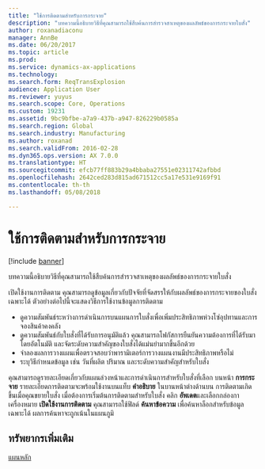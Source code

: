 ```yaml
---
title: "ใช้การติดตามสำหรับการกระจาย"
description: "บทความนี้อธิบายวิธีที่คุณสามารถใช้สืบค้นการสำรวจสาเหตุของผลลัพธ์ของการกระจายใบสั่ง"
author: roxanadiaconu
manager: AnnBe
ms.date: 06/20/2017
ms.topic: article
ms.prod: 
ms.service: dynamics-ax-applications
ms.technology: 
ms.search.form: ReqTransExplosion
audience: Application User
ms.reviewer: yuyus
ms.search.scope: Core, Operations
ms.custom: 19231
ms.assetid: 9bc9bfbe-a7a9-437b-a947-826229b0585a
ms.search.region: Global
ms.search.industry: Manufacturing
ms.author: roxanad
ms.search.validFrom: 2016-02-28
ms.dyn365.ops.version: AX 7.0.0
ms.translationtype: HT
ms.sourcegitcommit: efcb77ff883b29a4bbaba27551e02311742afbbd
ms.openlocfilehash: 2642ced283d815ad671512cc5a17e531e9169f91
ms.contentlocale: th-th
ms.lasthandoff: 05/08/2018

---
```


# <a name="use-tracing-for-explosion"></a>ใช้การติดตามสำหรับการกระจาย

[!include [banner](../includes/banner.md)]

บทความนี้อธิบายวิธีที่คุณสามารถใช้สืบค้นการสำรวจสาเหตุของผลลัพธ์ของการกระจายใบสั่ง

เปิดใช้งานการติดตาม คุณสามารถดูข้อมูลเกี่ยวกับปัจจัยที่จัดสรรให้กับผลลัพธ์ของการกระจายของใบสั่งเฉพาะได้ ตัวอย่างต่อไปนี้จะแสดงวิธีการใช้งานข้อมูลการติดตาม

-   ดูความสัมพันธ์ระหว่างการดำเนินการบนแผนการใบสั่งเพื่อเพิ่มประสิทธิภาพห่วงโซ่อุปทานและการจองสินค้าคงคลัง
-   ดูความสัมพันธ์กับใบสั่งที่ได้รับการอนุมัติแล้ว คุณสามารถโฟกัสการยืนยันความต้องการที่ได้รับมาโดยอัตโนมัติ และจัดระดับความสำคัญของใบสั่งได้แม่นยำมากขึ้นอีกด้วย
-   จำลองผลการวางแผนเพื่อตรวจสอบว่าพารามิเตอร์การวางแผนงานมีประสิทธิภาพหรือไม่
-   ระบุวิธีกำหนดข้อมูล เช่น วันที่ผลิต ปริมาณ และระดับความสำคัญสำหรับใบสั่ง

คุณสามารถดูรายละเอียดเกี่ยวกับแผนล่วงหน้าและการดำเนินการสำหรับใบสั่งที่เลือก บนหน้า **การกระจาย** รายละเอียดการติดตามจะพร้อมใช้งานบนแท็บ **คำอธิบาย** ในบานหน้าต่างด้านบน การติดตามเกิดขึ้นเมื่อคุณขยายใบสั่ง เมื่อต้องการเริ่มต้นการติดตามสำหรับใบสั่ง คลิก **อัพเดต**และเลือกกล่องกาเครื่องหมาย **เปิดใช้งานการติดตาม** คุณสามารถใช้ฟิลด์ **ค้นหาข้อความ** เพื่อค้นหาล็อกสำหรับข้อมูลเฉพาะได้ ผลการค้นหาจะถูกเน้นในแผนภูมิ

<a name="additional-resources"></a>ทรัพยากรเพิ่มเติม
--------

[แผนหลัก](master-plans.md)




